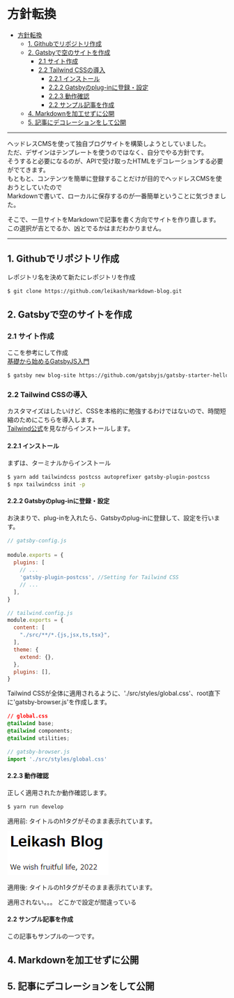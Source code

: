 # 方針転換

- [方針転換](#方針転換)
  - [1. Githubでリポジトリ作成](#1-githubでリポジトリ作成)
  - [2. Gatsbyで空のサイトを作成](#2-gatsbyで空のサイトを作成)
    - [2.1 サイト作成](#21-サイト作成)
    - [2.2 Tailwind CSSの導入](#22-tailwind-cssの導入)
      - [2.2.1 インストール](#221-インストール)
      - [2.2.2 Gatsbyのplug-inに登録・設定](#222-gatsbyのplug-inに登録設定)
      - [2.2.3 動作確認](#223-動作確認)
      - [2.2 サンプル記事を作成](#22-サンプル記事を作成)
  - [4. Markdownを加工せずに公開](#4-markdownを加工せずに公開)
  - [5. 記事にデコレーションをして公開](#5-記事にデコレーションをして公開)

---

ヘッドレスCMSを使って独自ブログサイトを構築しようとしていました。  
ただ、デザインはテンプレートを使うのではなく、自分でやる方針です。  
そうすると必要になるのが、APIで受け取ったHTMLをデコレーションする必要がでてきます。  
もともと、コンテンツを簡単に登録することだけが目的でヘッドレスCMSを使おうとしていたので  
Markdownで書いて、ローカルに保存するのが一番簡単ということに気づきました。

そこで、一旦サイトをMarkdownで記事を書く方向でサイトを作り直します。
この選択が吉とでるか、凶とでるかはまだわかりません。

---

## 1. Githubでリポジトリ作成
レポジトリ名を決めて新たにレポジトリを作成  
```bash
$ git clone https://github.com/leikash/markdown-blog.git
```

## 2. Gatsbyで空のサイトを作成

### 2.1 サイト作成
ここを参考にして作成  
[基礎から始めるGatsbyJS入門](https://reffect.co.jp/react/gatsby-basic-tutorial-for-beginners)

```bash
$ gatsby new blog-site https://github.com/gatsbyjs/gatsby-starter-hello-world
```

### 2.2 Tailwind CSSの導入  
カスタマイズはしたいけど、CSSを本格的に勉強するわけではないので、時間短縮のためにこちらを導入します。  
[Tailwind公式](https://tailwindcss.com/docs/guides/gatsby)を見ながらインストールします。

#### 2.2.1 インストール
まずは、ターミナルからインストール
```bash
$ yarn add tailwindcss postcss autoprefixer gatsby-plugin-postcss
$ npx tailwindcss init -p
```
#### 2.2.2 Gatsbyのplug-inに登録・設定
お決まりで、plug-inを入れたら、Gatsbyのplug-inに登録して、設定を行います。  
```javascript
// gatsby-config.js

module.exports = {
  plugins: [
    // ...
    'gatsby-plugin-postcss', //Setting for Tailwind CSS
    // ...
  ],
}
```
```javascript
// tailwind.config.js
module.exports = {
  content: [
    "./src/**/*.{js,jsx,ts,tsx}",
  ],
  theme: {
    extend: {},
  },
  plugins: [],
}
```

Tailwind CSSが全体に適用されるように、'./src/styles/global.css'、root直下に'gatsby-browser.js'を作成します。
```css
// global.css
@tailwind base;
@tailwind components;
@tailwind utilities;
```
```javascript
// gatsby-browser.js
import './src/styles/global.css'
```

#### 2.2.3 動作確認
正しく適用されたか動作確認します。  
```bash
$ yarn run develop
```

適用前: タイトルのh1タグがそのまま表示れています。

![picture 1](images/blogImages/blog_changeDirection/1646871778753.png)  

適用後: タイトルのh1タグがそのまま表示れています。

適用されない。。。
どこかで設定が間違っている

#### 2.2 サンプル記事を作成
この記事もサンプルの一つです。

## 4. Markdownを加工せずに公開

## 5. 記事にデコレーションをして公開